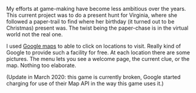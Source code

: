 My efforts at game-making have become less ambitious over the years.
This current project was to do a present hunt for Virginia, where she
followed a paper-trail to find where her birthday (it turned out to be
Christmas) present was. The twist being the paper-chase is in the
virtual world not the real one.

I used [Google maps](https://developers.google.com/maps/web/) to able to click on locations to visit. Really
kind of Google to provide such a facility for free. At each location
there are some pictures. The menu lets you see a welcome page,
the current clue, or the map. Nothing too elaborate.

(Update in March 2020: this game is currently broken, Google started
charging for use of their Map API in the way this game uses it.)

